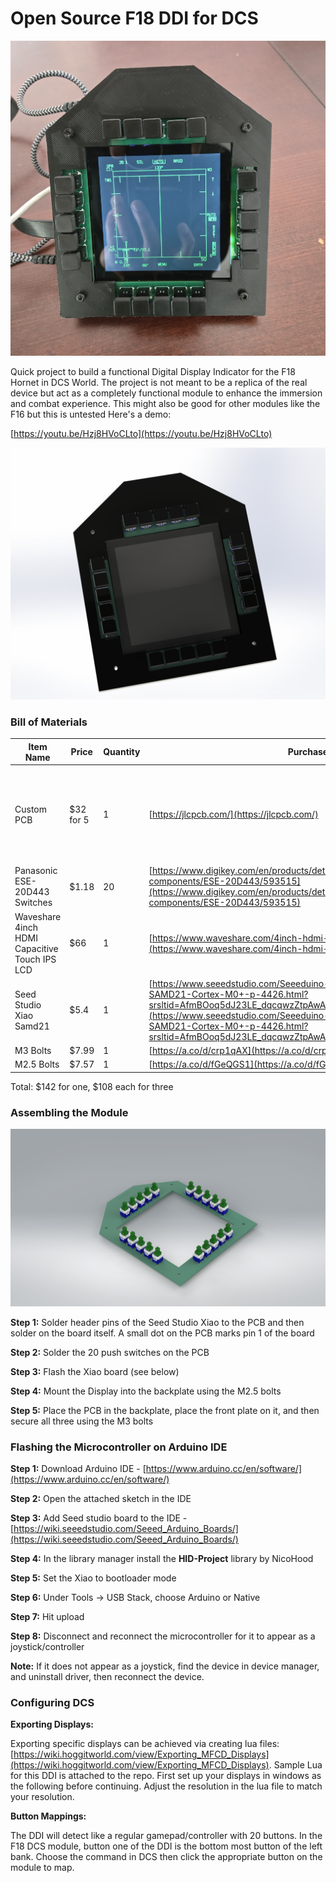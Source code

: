 # Open Source F18 DDI for DCS

![assembled_photo.jpg](Images/assembled_photo.jpg)

Quick project to build a functional Digital Display Indicator for the F18 Hornet in DCS World. The project is not meant to be a replica of the real device but act as a completely functional module to enhance the immersion and combat experience. This might also be good for other modules like the F16 but this is untested Here's a demo:

[https://youtu.be/Hzj8HVoCLto](https://youtu.be/Hzj8HVoCLto)

![Assembled DDI.png](Images/Assembled%20DDI.png)

### Bill of Materials

| Item Name | Price | Quantity | Purchase Link | Notes |
| --- | --- | --- | --- | --- |
| Custom PCB | $32 for 5 | 1 | [https://jlcpcb.com/](https://jlcpcb.com/) | Gerber files available in the repository, can order from any online PCB manufacturer. I like JLCPCB |
| Panasonic ESE-20D443 Switches | $1.18 | 20 | [https://www.digikey.com/en/products/detail/panasonic-electronic-components/ESE-20D443/593515](https://www.digikey.com/en/products/detail/panasonic-electronic-components/ESE-20D443/593515) | Available on Digikey or Mouser |
| Waveshare 4inch HDMI Capacitive Touch IPS LCD | $66 | 1 | [https://www.waveshare.com/4inch-hdmi-lcd-c.htm](https://www.waveshare.com/4inch-hdmi-lcd-c.htm) | Quicker shipping on Amazon but more expensive |
| Seed Studio Xiao Samd21 | $5.4 | 1 | [https://www.seeedstudio.com/Seeeduino-XIAO-Arduino-Microcontroller-SAMD21-Cortex-M0+-p-4426.html?srsltid=AfmBOoq5dJ23LE_dqcqwzZtpAwAl_5tHTdahaePdUQaOJm6XNmBkNnsp](https://www.seeedstudio.com/Seeeduino-XIAO-Arduino-Microcontroller-SAMD21-Cortex-M0+-p-4426.html?srsltid=AfmBOoq5dJ23LE_dqcqwzZtpAwAl_5tHTdahaePdUQaOJm6XNmBkNnsp) |  |
| M3 Bolts | $7.99 | 1 | [https://a.co/d/crp1qAX](https://a.co/d/crp1qAX) |  |
| M2.5 Bolts | $7.57 | 1 | [https://a.co/d/fGeQGS1](https://a.co/d/fGeQGS1) |  |

Total: $142 for one, $108 each for three

### Assembling the Module

![PCB.png](Images/PCB.png)

**Step 1:** Solder header pins of the Seed Studio Xiao to the PCB and then solder on the board itself. A small dot on the PCB marks pin 1 of the board

**Step 2:** Solder the 20 push switches on the PCB

**Step 3:** Flash the Xiao board (see below)

**Step 4:** Mount the Display into the backplate using the M2.5 bolts

**Step 5:** Place the PCB in the backplate, place the front plate on it, and then secure all three using the M3 bolts

### Flashing the Microcontroller on Arduino IDE

**Step 1:** Download Arduino IDE - [https://www.arduino.cc/en/software/](https://www.arduino.cc/en/software/)

**Step 2:** Open the attached sketch in the IDE

**Step 3:** Add Seed studio board to the IDE - [https://wiki.seeedstudio.com/Seeed_Arduino_Boards/](https://wiki.seeedstudio.com/Seeed_Arduino_Boards/)

**Step 4:** In the library manager install the **HID-Project** library by NicoHood

**Step 5:** Set the Xiao to bootloader mode

**Step 6:** Under Tools → USB Stack, choose Arduino or Native

**Step 7:** Hit upload

**Step 8:** Disconnect and reconnect the microcontroller for it to appear as a joystick/controller

**Note:** If it does not appear as a joystick, find the device in device manager, and uninstall driver, then reconnect the device.

### Configuring DCS

**Exporting Displays:**

Exporting specific displays can be achieved via creating lua files: [https://wiki.hoggitworld.com/view/Exporting_MFCD_Displays](https://wiki.hoggitworld.com/view/Exporting_MFCD_Displays). Sample Lua for this DDI is attached to the repo. First set up your displays in windows as the following before continuing. Adjust the resolution in the lua file to match your resolution.

**Button Mappings:**

The DDI will detect like a regular gamepad/controller with 20 buttons. In the F18 DCS module, button one of the DDI is the bottom most button of the left bank. Choose the command in DCS then click the appropriate button on the module to map.

